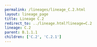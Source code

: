```yaml
---
permalink: /lineages/lineage_C.2.html
layout: lineage_page
title: Lineage C.2
redirect_to: ../lineage.html?lineage=C.2
lineage: C.2
parent: B.1.1.1
children: ['C.2', 'C.2.1']
---
```

